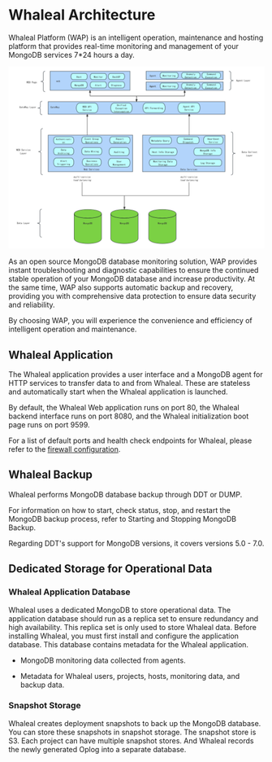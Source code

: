# Whaleal Architecture

Whaleal Platform (WAP) is an intelligent operation, maintenance and hosting platform that provides real-time monitoring and management of your MongoDB services 7*24 hours a day.

![01-WhalealArchitecture](../images/whaleal-platform/01-whaleal-overview/01-whaleal-architecture/01-whaleal-architecture.png)

As an open source MongoDB database monitoring solution, WAP provides instant troubleshooting and diagnostic capabilities to ensure the continued stable operation of your MongoDB database and increase productivity. At the same time, WAP also supports automatic backup and recovery, providing you with comprehensive data protection to ensure data security and reliability. 

By choosing WAP, you will experience the convenience and efficiency of intelligent operation and maintenance.



## Whaleal Application

The Whaleal application provides a user interface and a MongoDB agent for HTTP services to transfer data to and from Whaleal. These are stateless and automatically start when the Whaleal application is launched.

By default, the Whaleal Web application runs on port 80, the Whaleal backend interface runs on port 8080, and the Whaleal initialization boot page runs on port 9599.

For a list of default ports and health check endpoints for Whaleal, please refer to the [firewall configuration](08-security/01-configure-firewallto-access-whaleal.md).



## Whaleal Backup

Whaleal performs MongoDB database backup through DDT or DUMP.

For information on how to start, check status, stop, and restart the MongoDB backup process, refer to Starting and Stopping MongoDB Backup.

Regarding DDT's support for MongoDB versions, it covers versions 5.0 - 7.0.



## Dedicated Storage for Operational Data

### Whaleal Application Database

Whaleal uses a dedicated MongoDB to store operational data. The application database should run as a replica set to ensure redundancy and high availability. This replica set is only used to store Whaleal data. Before installing Whaleal, you must first install and configure the application database. This database contains metadata for the Whaleal application.

* MongoDB monitoring data collected from agents.

* Metadata for Whaleal users, projects, hosts, monitoring data, and backup data.



### Snapshot Storage

Whaleal creates deployment snapshots to back up the MongoDB database. You can store these snapshots in snapshot storage. The snapshot store is S3. Each project can have multiple snapshot stores. And Whaleal records the newly generated Oplog into a separate database.


